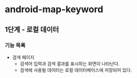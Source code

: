 # android-map-keyword
## 1단계 - 로컬 데이터
### 기능 목록
- 검색 페이지
  - 검색어 입력과 검색 결과를 표시하는 화면이 나타난다.
  - 검색에 사용될 데이터는 로컬 데이터베이스에 저장되어 있다.
